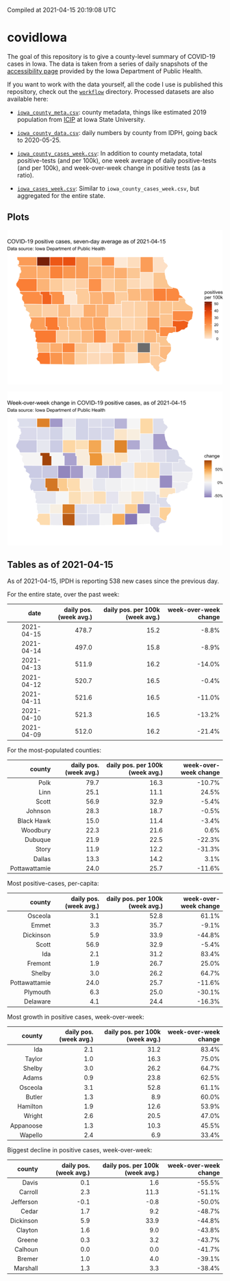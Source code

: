 Compiled at 2021-04-15 20:19:08 UTC

<!-- README.md is generated from README.Rmd. Please edit that file -->

# covidIowa

<!-- badges: start -->

<!-- badges: end -->

The goal of this repository is to give a county-level summary of
COVID-19 cases in Iowa. The data is taken from a series of daily
snapshots of the [accessibility
page](https://coronavirus.iowa.gov/pages/access) provided by the Iowa
Department of Public Health.

If you want to work with the data yourself, all the code I use is
published this repository, check out the [`workflow`](workflow)
directory. Processed datasets are also available here:

  - [`iowa_county_meta.csv`](https://raw.githubusercontent.com/ijlyttle/covidIowa/master/workflow/data/99-publish/iowa_county_meta.csv):
    county metadata, things like estimated 2019 population from
    [ICIP](https://www.icip.iastate.edu/tables/population/counties-estimates)
    at Iowa State University.

  - [`iowa_county_data.csv`](https://raw.githubusercontent.com/ijlyttle/covidIowa/master/workflow/data/99-publish/iowa_county_data.csv):
    daily numbers by county from IDPH, going back to 2020-05-25.

  - [`iowa_county_cases_week.csv`](https://raw.githubusercontent.com/ijlyttle/covidIowa/master/workflow/data/99-publish/iowa_county_data.csv):
    In addition to county metadata, total positive-tests (and per 100k),
    one week average of daily positive-tests (and per 100k), and
    week-over-week change in positive tests (as a ratio).

  - [`iowa_cases_week.csv`](https://raw.githubusercontent.com/ijlyttle/covidIowa/master/workflow/data/99-publish/iowa_cases_week.csv):
    Similar to `iowa_county_cases_week.csv`, but aggregated for the
    entire state.

## Plots

![](workflow/data/99-publish/iowa_cases.png)

![](workflow/data/99-publish/iowa_change.png)

## Tables as of 2021-04-15

As of 2021-04-15, IPDH is reporting 538 new cases since the previous
day.

For the entire state, over the past week:

|       date | daily pos. (week avg.) | daily pos. per 100k (week avg.) | week-over-week change |
| ---------: | ---------------------: | ------------------------------: | --------------------: |
| 2021-04-15 |                  478.7 |                            15.2 |                \-8.8% |
| 2021-04-14 |                  497.0 |                            15.8 |                \-8.9% |
| 2021-04-13 |                  511.9 |                            16.2 |               \-14.0% |
| 2021-04-12 |                  520.7 |                            16.5 |                \-0.4% |
| 2021-04-11 |                  521.6 |                            16.5 |               \-11.0% |
| 2021-04-10 |                  521.3 |                            16.5 |               \-13.2% |
| 2021-04-09 |                  512.0 |                            16.2 |               \-21.4% |

For the most-populated counties:

|        county | daily pos. (week avg.) | daily pos. per 100k (week avg.) | week-over-week change |
| ------------: | ---------------------: | ------------------------------: | --------------------: |
|          Polk |                   79.7 |                            16.3 |               \-10.7% |
|          Linn |                   25.1 |                            11.1 |                 24.5% |
|         Scott |                   56.9 |                            32.9 |                \-5.4% |
|       Johnson |                   28.3 |                            18.7 |                \-0.5% |
|    Black Hawk |                   15.0 |                            11.4 |                \-3.4% |
|      Woodbury |                   22.3 |                            21.6 |                  0.6% |
|       Dubuque |                   21.9 |                            22.5 |               \-22.3% |
|         Story |                   11.9 |                            12.2 |               \-31.3% |
|        Dallas |                   13.3 |                            14.2 |                  3.1% |
| Pottawattamie |                   24.0 |                            25.7 |               \-11.6% |

Most positive-cases, per-capita:

|        county | daily pos. (week avg.) | daily pos. per 100k (week avg.) | week-over-week change |
| ------------: | ---------------------: | ------------------------------: | --------------------: |
|       Osceola |                    3.1 |                            52.8 |                 61.1% |
|         Emmet |                    3.3 |                            35.7 |                \-9.1% |
|     Dickinson |                    5.9 |                            33.9 |               \-44.8% |
|         Scott |                   56.9 |                            32.9 |                \-5.4% |
|           Ida |                    2.1 |                            31.2 |                 83.4% |
|       Fremont |                    1.9 |                            26.7 |                 25.0% |
|        Shelby |                    3.0 |                            26.2 |                 64.7% |
| Pottawattamie |                   24.0 |                            25.7 |               \-11.6% |
|      Plymouth |                    6.3 |                            25.0 |               \-30.1% |
|      Delaware |                    4.1 |                            24.4 |               \-16.3% |

Most growth in positive cases, week-over-week:

|    county | daily pos. (week avg.) | daily pos. per 100k (week avg.) | week-over-week change |
| --------: | ---------------------: | ------------------------------: | --------------------: |
|       Ida |                    2.1 |                            31.2 |                 83.4% |
|    Taylor |                    1.0 |                            16.3 |                 75.0% |
|    Shelby |                    3.0 |                            26.2 |                 64.7% |
|     Adams |                    0.9 |                            23.8 |                 62.5% |
|   Osceola |                    3.1 |                            52.8 |                 61.1% |
|    Butler |                    1.3 |                             8.9 |                 60.0% |
|  Hamilton |                    1.9 |                            12.6 |                 53.9% |
|    Wright |                    2.6 |                            20.5 |                 47.0% |
| Appanoose |                    1.3 |                            10.3 |                 45.5% |
|   Wapello |                    2.4 |                             6.9 |                 33.4% |

Biggest decline in positive cases, week-over-week:

|    county | daily pos. (week avg.) | daily pos. per 100k (week avg.) | week-over-week change |
| --------: | ---------------------: | ------------------------------: | --------------------: |
|     Davis |                    0.1 |                             1.6 |               \-55.5% |
|   Carroll |                    2.3 |                            11.3 |               \-51.1% |
| Jefferson |                  \-0.1 |                           \-0.8 |               \-50.0% |
|     Cedar |                    1.7 |                             9.2 |               \-48.7% |
| Dickinson |                    5.9 |                            33.9 |               \-44.8% |
|   Clayton |                    1.6 |                             9.0 |               \-43.8% |
|    Greene |                    0.3 |                             3.2 |               \-43.7% |
|   Calhoun |                    0.0 |                             0.0 |               \-41.7% |
|    Bremer |                    1.0 |                             4.0 |               \-39.1% |
|  Marshall |                    1.3 |                             3.3 |               \-38.4% |
